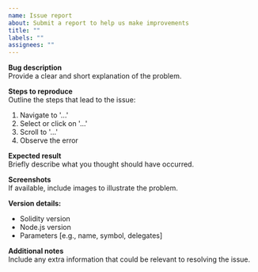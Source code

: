 ```yaml
---
name: Issue report
about: Submit a report to help us make improvements
title: ""
labels: ""
assignees: ""
---
```


**Bug description**  
Provide a clear and short explanation of the problem.

**Steps to reproduce**  
Outline the steps that lead to the issue:

1. Navigate to '...'
2. Select or click on '...'
3. Scroll to '...'
4. Observe the error

**Expected result**  
Briefly describe what you thought should have occurred.

**Screenshots**  
If available, include images to illustrate the problem.

**Version details:**

- Solidity version
- Node.js version
- Parameters [e.g., name, symbol, delegates]

**Additional notes**  
Include any extra information that could be relevant to resolving the issue.
